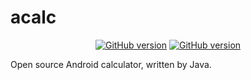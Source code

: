 # acalc

<p align="center">
<a href="https://github.com/OneParsec/acalc/releases"><img title="GitHub version" src="https://img.shields.io/badge/version-0.1-alpha-blue" ></a>  
<a href="https://github.com/OneParsec/acalc/blob/main/LICENSE"><img title="GitHub version" src="https://img.shields.io/badge/license-GPL--3-red" ></a>  
</p>

Open source Android calculator, written by Java.
